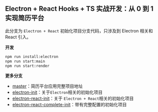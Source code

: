 ## Electron + React Hooks + TS 实战开发：从 0 到 1 实现简历平台

此分支为 `Electron + React` 初始化项目分支代码，只涉及到 Electron 相关和 React 引入。

**开发**

```bash
npm run install:electron
npm run start:main
npm run start:render
```

**更多分支**

- [master](https://github.com/PDKSophia/visResumeMook)：简历平台应用完整项目地址
- [electron-init](https://github.com/PDKSophia/visResumeMook/tree/electron-init)：关于`Electron`相关的初始化项目
- [electron-react-init](https://github.com/PDKSophia/visResumeMook/tree/electron-react-init)：关于 `Electron + React`相关的初始化项目
- [electron-react-complete-init](https://github.com/PDKSophia/visResumeMook/tree/electron-react-complete-init)：带有完整配置的初始化项目
